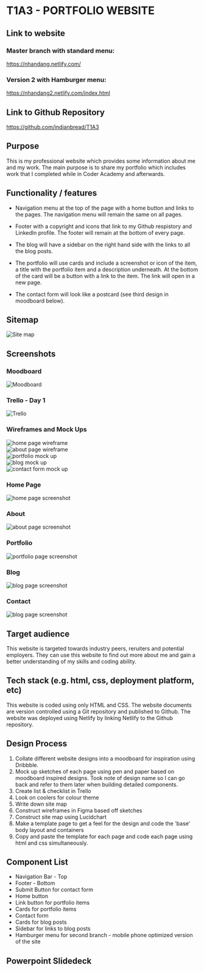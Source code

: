 # T1A3 - PORTFOLIO WEBSITE #

## Link to website ##

### Master branch with standard menu: ###

https://nhandang.netlify.com/   

### Version 2 with Hamburger menu: ###

https://nhandang2.netlify.com/index.html


## Link to Github Repository ##  

https://github.com/indianbread/T1A3


## Purpose ##

This is my professional website which provides some information about me and my work.
The main purpose is to share my portfolio which includes work that I completed while in Coder Academy and afterwards.


## Functionality / features ##

* Navigation menu at the top of the page with a home button and links to the pages. The navigation menu will remain the same on all pages.

* Footer with a copyright and icons that link to my Github respistory and LinkedIn profile. The footer will remain at the bottom of every page.

* The blog will have a sidebar on the right hand side with the links to all the blog posts.

* The portfolio will use cards and include a screenshot or icon of the item, a title with the portfolio item and a description underneath. At the bottom of the card will be a button with a link to the item. The link will open in a new page.

* The contact form will look like a postcard (see third design in moodboard below).

## Sitemap ##

 ![Site map](./docs/portfolio-site-map.png) 

## Screenshots ##

### Moodboard ### 

 ![Moodboard](./docs/NhanDang_T1A3_Moodboard.png)  

### Trello - Day 1 ###

![Trello](./docs/NhanDang_Trello.png)

### Wireframes and Mock Ups ###

![home page wireframe](./docs/wireframe-homepage.png)  
![about page wireframe](./docs/wireframe-about.png)  
![portfolio mock up](./docs/mockup-portfolio.png)  
![blog mock up](./docs/mockup-blog.png)  
![contact form mock up](./docs/mockup-contact.png)

### Home Page ###

![home page screenshot](./docs/screenshot-homepage.png)

### About ###

![about page screenshot](./docs/screenshot-about.png)

### Portfolio ###

![portfolio page screenshot](./docs/screenshot-portfolio.png)

### Blog ###

![blog page screenshot](./docs/screenshot-blog.png)

### Contact ###

![blog page screenshot](./docs/screenshot-contact.png)

## Target audience ##

This website is targeted towards industry peers, reruiters and potential employers. They can use this website to find out more about me and gain a better understanding of my skills and coding ability.

## Tech stack (e.g. html, css, deployment platform, etc) ##

This website is coded using only HTML and CSS. The website documents are version controlled using a Git repository and published to Github. 
The website was deployed using Netlify by linking Netlify to the Github repository.

## Design Process ##

1. Collate different website designs into a moodboard for inspiration using Dribbble. 
2. Mock up sketches of each page using pen and paper based on moodboard inspired designs. Took note of design name so I can go        back and refer to them later when building detailed components.
3. Create list & checklist in Trello
4. Look on coolers for colour theme
5. Write down site map
6. Construct wireframes in Figma based off sketches
7. Construct site map using Lucidchart
8. Make a template page to get a feel for the design and code the 'base' body layout and containers
9. Copy and paste the template for each page and code each page using html and css simultaneously.

## Component List ##

* Navigation Bar - Top
* Footer - Bottom
* Submit Button for contact form
* Home button 
* Link button for portfolio items
* Cards for portfolio items
* Contact form
* Cards for blog posts
* Sidebar for links to blog posts
* Hamburger menu for second branch - mobile phone optimized version of the site


## Powerpoint Slidedeck ##



